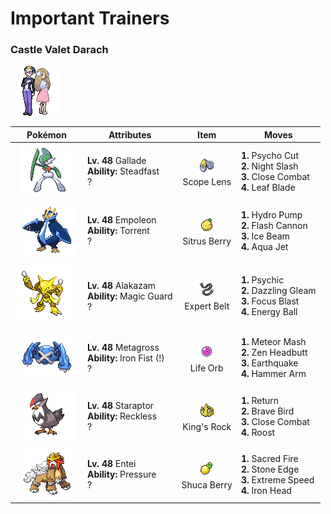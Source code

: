 # Important Trainers

### Castle Valet Darach

![Castle Valet Darach](../../assets/important_trainers/darach.png)

| Pokémon | Attributes | Item | Moves |
|:-------:|------------|:----:|-------|
| ![Gallade](../../assets/sprites/gallade/front.gif) | **Lv. 48** Gallade<br>**Ability:** <span class="tooltip" title="Raises Speed each time the Pokémon flinches.">Steadfast</span><br>? | ![Scope Lens](../../assets/items/scope_lens.png "Scope Lens")<br><span class="tooltip" title="An item to be held by a Pokémon. It is a lens that boosts the holder’s critical-hit ratio.">Scope Lens</span> | **1.** Psycho Cut<br>**2.** Night Slash<br>**3.** Close Combat<br>**4.** Leaf Blade |
| ![Empoleon](../../assets/sprites/empoleon/front.gif) | **Lv. 48** Empoleon<br>**Ability:** <span class="tooltip" title="Powers up Water-type moves in a pinch.">Torrent</span><br>? | ![Sitrus Berry](../../assets/items/sitrus_berry.png "Sitrus Berry")<br><span class="tooltip" title="A Poffin ingredient. It may be used or held by a Pokémon to heal the user’s HP a little.">Sitrus Berry</span> | **1.** Hydro Pump<br>**2.** Flash Cannon<br>**3.** Ice Beam<br>**4.** Aqua Jet |
| ![Alakazam](../../assets/sprites/alakazam/front.gif) | **Lv. 48** Alakazam<br>**Ability:** <span class="tooltip" title="The Pokémon only takes damage from attacks.">Magic Guard</span><br>? | ![Expert Belt](../../assets/items/expert_belt.png "Expert Belt")<br><span class="tooltip" title="An item to be held by a Pokémon. It is a well-worn belt that slightly boosts the power of supereffective moves.">Expert Belt</span> | **1.** Psychic<br>**2.** Dazzling Gleam<br>**3.** Focus Blast<br>**4.** Energy Ball |
| ![Metagross](../../assets/sprites/metagross/front.gif) | **Lv. 48** Metagross<br>**Ability:** <span class="tooltip" title="Boosts the power of punching moves.">Iron Fist (!)</span><br>? | ![Life Orb](../../assets/items/life_orb.png "Life Orb")<br><span class="tooltip" title="An item to be held by a Pokémon. It boosts the power of moves, but at the cost of some HP on each hit.">Life Orb</span> | **1.** Meteor Mash<br>**2.** Zen Headbutt<br>**3.** Earthquake<br>**4.** Hammer Arm |
| ![Staraptor](../../assets/sprites/staraptor/front.gif) | **Lv. 48** Staraptor<br>**Ability:** <span class="tooltip" title="Powers up moves that have recoil damage.">Reckless</span><br>? | ![King's Rock](../../assets/items/kings_rock.png "King's Rock")<br><span class="tooltip" title="An item to be held by a Pokémon. It may cause the foe to flinch when the holder inflicts damage.">King's Rock</span> | **1.** Return<br>**2.** Brave Bird<br>**3.** Close Combat<br>**4.** Roost |
| ![Entei](../../assets/sprites/entei/front.gif) | **Lv. 48** Entei<br>**Ability:** <span class="tooltip" title="The Pokémon raises the foe’s PP usage.">Pressure</span><br>? | ![Shuca Berry](../../assets/items/shuca_berry.png "Shuca Berry")<br><span class="tooltip" title="A Poffin ingredient. If held by a Pokémon, it weakens a foe’s supereffective Ground-type attack.">Shuca Berry</span> | **1.** Sacred Fire<br>**2.** Stone Edge<br>**3.** Extreme Speed<br>**4.** Iron Head |


